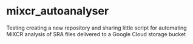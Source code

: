 # mixcr_autoanalyser
Testing creating a new repository and sharing little script for automating MiXCR analysis of SRA files delivered to a Google Cloud storage bucket
